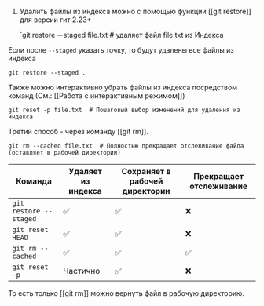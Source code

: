 1. Удалить файлы из индекса можно с помощью функции [[git restore]] для версии гит 2.23+

	`git restore --staged file.txt # удаляет файл file.txt из Индекса

Если после `--staged` указать точку, то будут удалены все файлы из индекса

	git restore --staged .

Также можно интерактивно убрать файлы из индекса посредством команд (См.: [[Работа с интерактивным режимом]])

	git reset -p file.txt  # Пошаговый выбор изменений для удаления из индекса

Третий способ - через команду [[git rm]].

	git rm --cached file.txt  # Полностью прекращает отслеживание файла (оставляет в рабочей директории)

| Команда                | Удаляет из индекса | Сохраняет в рабочей директории | Прекращает отслеживание |
| ---------------------- | ------------------ | ------------------------------ | ----------------------- |
| `git restore --staged` | ✅                  | ✅                              | ❌                       |
| `git reset HEAD`       | ✅                  | ✅                              | ❌                       |
| `git rm --cached`      | ✅                  | ✅                              | ✅                       |
| `git reset -p`         | Частично           | ✅                              | ❌                       |

То есть только [[git rm]] можно вернуть файл в рабочую директорию.